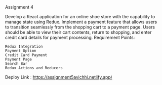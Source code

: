 Assignment 4

Develop a React application for an online shoe store with the capability to manage state using Redux. Implement a payment feature that allows users to transition seamlessly from the shopping cart to a payment page. Users should be able to view their cart contents, return to shopping, and enter credit card details for payment processing.
Requirement Points:

    Redux Integration
    Payment Option
    Credit Card Payment
    Payment Page
    Search Bar
    Redux Actions and Reducers

Deploy Link : https://assignment5avichhi.netlify.app/